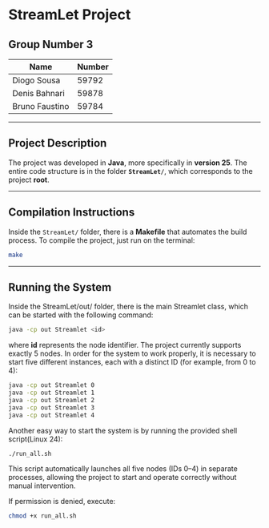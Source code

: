 # StreamLet Project 

## Group Number 3

| Name           | Number |
|----------------|--------|
| Diogo Sousa    | 59792  |
| Denis Bahnari  | 59878  |
| Bruno Faustino | 59784  |


---

## Project Description

The project was developed in **Java**, more specifically in **version 25**. 
The entire code structure is in the folder **`StreamLet/`**, which corresponds to the project **root**.

---

## Compilation Instructions


Inside the `StreamLet/` folder, there is a **Makefile** that automates the build process. 
To compile the project, just run on the terminal:

```bash
make
```

---

## Running the System
Inside the StreamLet/out/ folder, there is the main Streamlet class, which can be started with the following command:
```bash
java -cp out Streamlet <id>
```
where **id** represents the node identifier. 
The project currently supports exactly 5 nodes. 
In order for the system to work properly, it is necessary to start five different instances, each with a distinct ID (for example, from 0 to 4):

```bash
java -cp out Streamlet 0
java -cp out Streamlet 1
java -cp out Streamlet 2
java -cp out Streamlet 3
java -cp out Streamlet 4
```

Another easy way to start the system is by running the provided shell script(Linux 24):
```bash
./run_all.sh
```
This script automatically launches all five nodes (IDs 0–4) in separate processes,
allowing the project to start and operate correctly without manual intervention.

If permission is denied, execute:
```bash
chmod +x run_all.sh
```

